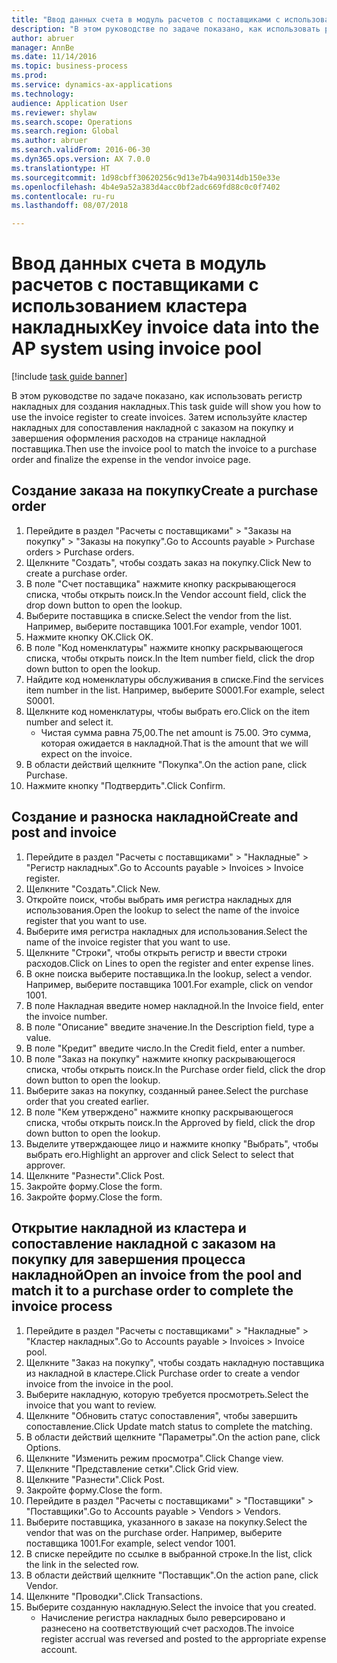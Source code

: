 ```yaml
--- 
title: "Ввод данных счета в модуль расчетов с поставщиками с использованием кластера накладных"
description: "В этом руководстве по задаче показано, как использовать регистр накладных для создания накладных."
author: abruer
manager: AnnBe
ms.date: 11/14/2016
ms.topic: business-process
ms.prod: 
ms.service: dynamics-ax-applications
ms.technology: 
audience: Application User
ms.reviewer: shylaw
ms.search.scope: Operations
ms.search.region: Global
ms.author: abruer
ms.search.validFrom: 2016-06-30
ms.dyn365.ops.version: AX 7.0.0
ms.translationtype: HT
ms.sourcegitcommit: 1d98cbff30620256c9d13e7b4a90314db150e33e
ms.openlocfilehash: 4b4e9a52a383d4acc0bf2adc669fd88c0c0f7402
ms.contentlocale: ru-ru
ms.lasthandoff: 08/07/2018

---
```

# <a name="key-invoice-data-into-the-ap-system-using-invoice-pool"></a><span data-ttu-id="52e13-103">Ввод данных счета в модуль расчетов с поставщиками с использованием кластера накладных</span><span class="sxs-lookup"><span data-stu-id="52e13-103">Key invoice data into the AP system using invoice pool</span></span>

[!include [task guide banner](../../includes/task-guide-banner.md)]

<span data-ttu-id="52e13-104">В этом руководстве по задаче показано, как использовать регистр накладных для создания накладных.</span><span class="sxs-lookup"><span data-stu-id="52e13-104">This task guide will show you how to use the invoice register to create invoices.</span></span>  <span data-ttu-id="52e13-105">Затем используйте кластер накладных для сопоставления накладной с заказом на покупку и завершения оформления расходов на странице накладной поставщика.</span><span class="sxs-lookup"><span data-stu-id="52e13-105">Then use the invoice pool to match the invoice to a purchase order and finalize the expense in the vendor invoice page.</span></span>


## <a name="create-a-purchase-order"></a><span data-ttu-id="52e13-106">Создание заказа на покупку</span><span class="sxs-lookup"><span data-stu-id="52e13-106">Create a purchase order</span></span>
1. <span data-ttu-id="52e13-107">Перейдите в раздел "Расчеты с поставщиками" > "Заказы на покупку" > "Заказы на покупку".</span><span class="sxs-lookup"><span data-stu-id="52e13-107">Go to Accounts payable > Purchase orders > Purchase orders.</span></span>
2. <span data-ttu-id="52e13-108">Щелкните "Создать", чтобы создать заказ на покупку.</span><span class="sxs-lookup"><span data-stu-id="52e13-108">Click New to create a purchase order.</span></span>
3. <span data-ttu-id="52e13-109">В поле "Счет поставщика" нажмите кнопку раскрывающегося списка, чтобы открыть поиск.</span><span class="sxs-lookup"><span data-stu-id="52e13-109">In the Vendor account field, click the drop down button to open the lookup.</span></span>
4. <span data-ttu-id="52e13-110">Выберите поставщика в списке.</span><span class="sxs-lookup"><span data-stu-id="52e13-110">Select the vendor from the list.</span></span> <span data-ttu-id="52e13-111">Например, выберите поставщика 1001.</span><span class="sxs-lookup"><span data-stu-id="52e13-111">For example, vendor 1001.</span></span>
5. <span data-ttu-id="52e13-112">Нажмите кнопку OK.</span><span class="sxs-lookup"><span data-stu-id="52e13-112">Click OK.</span></span>
6. <span data-ttu-id="52e13-113">В поле "Код номенклатуры" нажмите кнопку раскрывающегося списка, чтобы открыть поиск.</span><span class="sxs-lookup"><span data-stu-id="52e13-113">In the Item number field, click the drop down button to open the lookup.</span></span>
7. <span data-ttu-id="52e13-114">Найдите код номенклатуры обслуживания в списке.</span><span class="sxs-lookup"><span data-stu-id="52e13-114">Find the services item number in the list.</span></span> <span data-ttu-id="52e13-115">Например, выберите S0001.</span><span class="sxs-lookup"><span data-stu-id="52e13-115">For example, select S0001.</span></span>
8. <span data-ttu-id="52e13-116">Щелкните код номенклатуры, чтобы выбрать его.</span><span class="sxs-lookup"><span data-stu-id="52e13-116">Click on the item number and select it.</span></span>
    * <span data-ttu-id="52e13-117">Чистая сумма равна 75,00.</span><span class="sxs-lookup"><span data-stu-id="52e13-117">The net amount is 75.00.</span></span>  <span data-ttu-id="52e13-118">Это сумма, которая ожидается в накладной.</span><span class="sxs-lookup"><span data-stu-id="52e13-118">That is the amount that we will expect on the invoice.</span></span>  
9. <span data-ttu-id="52e13-119">В области действий щелкните "Покупка".</span><span class="sxs-lookup"><span data-stu-id="52e13-119">On the action pane, click Purchase.</span></span>
10. <span data-ttu-id="52e13-120">Нажмите кнопку "Подтвердить".</span><span class="sxs-lookup"><span data-stu-id="52e13-120">Click Confirm.</span></span>

## <a name="create-and-post-and-invoice"></a><span data-ttu-id="52e13-121">Создание и разноска накладной</span><span class="sxs-lookup"><span data-stu-id="52e13-121">Create and post and invoice</span></span>
1. <span data-ttu-id="52e13-122">Перейдите в раздел "Расчеты с поставщиками" > "Накладные" > "Регистр накладных".</span><span class="sxs-lookup"><span data-stu-id="52e13-122">Go to Accounts payable > Invoices > Invoice register.</span></span>
2. <span data-ttu-id="52e13-123">Щелкните "Создать".</span><span class="sxs-lookup"><span data-stu-id="52e13-123">Click New.</span></span>
3. <span data-ttu-id="52e13-124">Откройте поиск, чтобы выбрать имя регистра накладных для использования.</span><span class="sxs-lookup"><span data-stu-id="52e13-124">Open the lookup to select the name of the invoice register that you want to use.</span></span>
4. <span data-ttu-id="52e13-125">Выберите имя регистра накладных для использования.</span><span class="sxs-lookup"><span data-stu-id="52e13-125">Select the name of the invoice register that you want to use.</span></span>
5. <span data-ttu-id="52e13-126">Щелкните "Строки", чтобы открыть регистр и ввести строки расходов.</span><span class="sxs-lookup"><span data-stu-id="52e13-126">Click on Lines to open the register and enter expense lines.</span></span>
6. <span data-ttu-id="52e13-127">В окне поиска выберите поставщика.</span><span class="sxs-lookup"><span data-stu-id="52e13-127">In the lookup, select a vendor.</span></span> <span data-ttu-id="52e13-128">Например, выберите поставщика 1001.</span><span class="sxs-lookup"><span data-stu-id="52e13-128">For example, click on vendor 1001.</span></span>
7. <span data-ttu-id="52e13-129">В поле Накладная введите номер накладной.</span><span class="sxs-lookup"><span data-stu-id="52e13-129">In the Invoice field, enter the invoice number.</span></span>
8. <span data-ttu-id="52e13-130">В поле "Описание" введите значение.</span><span class="sxs-lookup"><span data-stu-id="52e13-130">In the Description field, type a value.</span></span>
9. <span data-ttu-id="52e13-131">В поле "Кредит" введите число.</span><span class="sxs-lookup"><span data-stu-id="52e13-131">In the Credit field, enter a number.</span></span>
10. <span data-ttu-id="52e13-132">В поле "Заказ на покупку" нажмите кнопку раскрывающегося списка, чтобы открыть поиск.</span><span class="sxs-lookup"><span data-stu-id="52e13-132">In the Purchase order field, click the drop down button to open the lookup.</span></span>
11. <span data-ttu-id="52e13-133">Выберите заказ на покупку, созданный ранее.</span><span class="sxs-lookup"><span data-stu-id="52e13-133">Select the purchase order that you created earlier.</span></span>
12. <span data-ttu-id="52e13-134">В поле "Кем утверждено" нажмите кнопку раскрывающегося списка, чтобы открыть поиск.</span><span class="sxs-lookup"><span data-stu-id="52e13-134">In the Approved by field, click the drop down button to open the lookup.</span></span>
13. <span data-ttu-id="52e13-135">Выделите утверждающее лицо и нажмите кнопку "Выбрать", чтобы выбрать его.</span><span class="sxs-lookup"><span data-stu-id="52e13-135">Highlight an approver and click Select to select that approver.</span></span>
14. <span data-ttu-id="52e13-136">Щелкните "Разнести".</span><span class="sxs-lookup"><span data-stu-id="52e13-136">Click Post.</span></span>
15. <span data-ttu-id="52e13-137">Закройте форму.</span><span class="sxs-lookup"><span data-stu-id="52e13-137">Close the form.</span></span>
16. <span data-ttu-id="52e13-138">Закройте форму.</span><span class="sxs-lookup"><span data-stu-id="52e13-138">Close the form.</span></span>

## <a name="open-an-invoice-from-the-pool-and-match-it-to-a-purchase-order-to-complete-the-invoice-process"></a><span data-ttu-id="52e13-139">Открытие накладной из кластера и сопоставление накладной с заказом на покупку для завершения процесса накладной</span><span class="sxs-lookup"><span data-stu-id="52e13-139">Open an invoice from the pool and match it to a purchase order to complete the invoice process</span></span>
1. <span data-ttu-id="52e13-140">Перейдите в раздел "Расчеты с поставщиками" > "Накладные" > "Кластер накладных".</span><span class="sxs-lookup"><span data-stu-id="52e13-140">Go to Accounts payable > Invoices > Invoice pool.</span></span>
2. <span data-ttu-id="52e13-141">Щелкните "Заказ на покупку", чтобы создать накладную поставщика из накладной в кластере.</span><span class="sxs-lookup"><span data-stu-id="52e13-141">Click Purchase order to create a vendor invoice from the invoice in the pool.</span></span>
3. <span data-ttu-id="52e13-142">Выберите накладную, которую требуется просмотреть.</span><span class="sxs-lookup"><span data-stu-id="52e13-142">Select the invoice that you want to review.</span></span>
4. <span data-ttu-id="52e13-143">Щелкните "Обновить статус сопоставления", чтобы завершить сопоставление.</span><span class="sxs-lookup"><span data-stu-id="52e13-143">Click Update match status to complete the matching.</span></span>
5. <span data-ttu-id="52e13-144">В области действий щелкните "Параметры".</span><span class="sxs-lookup"><span data-stu-id="52e13-144">On the action pane, click Options.</span></span>
6. <span data-ttu-id="52e13-145">Щелкните "Изменить режим просмотра".</span><span class="sxs-lookup"><span data-stu-id="52e13-145">Click Change view.</span></span>
7. <span data-ttu-id="52e13-146">Щелкните "Представление сетки".</span><span class="sxs-lookup"><span data-stu-id="52e13-146">Click Grid view.</span></span>
8. <span data-ttu-id="52e13-147">Щелкните "Разнести".</span><span class="sxs-lookup"><span data-stu-id="52e13-147">Click Post.</span></span>
9. <span data-ttu-id="52e13-148">Закройте форму.</span><span class="sxs-lookup"><span data-stu-id="52e13-148">Close the form.</span></span>
10. <span data-ttu-id="52e13-149">Перейдите в раздел "Расчеты с поставщиками" > "Поставщики" > "Поставщики".</span><span class="sxs-lookup"><span data-stu-id="52e13-149">Go to Accounts payable > Vendors > Vendors.</span></span>
11. <span data-ttu-id="52e13-150">Выберите поставщика, указанного в заказе на покупку.</span><span class="sxs-lookup"><span data-stu-id="52e13-150">Select the vendor that was on the purchase order.</span></span> <span data-ttu-id="52e13-151">Например, выберите поставщика 1001.</span><span class="sxs-lookup"><span data-stu-id="52e13-151">For example, select vendor 1001.</span></span>
12. <span data-ttu-id="52e13-152">В списке перейдите по ссылке в выбранной строке.</span><span class="sxs-lookup"><span data-stu-id="52e13-152">In the list, click the link in the selected row.</span></span>
13. <span data-ttu-id="52e13-153">В области действий щелкните "Поставщик".</span><span class="sxs-lookup"><span data-stu-id="52e13-153">On the action pane, click Vendor.</span></span>
14. <span data-ttu-id="52e13-154">Щелкните "Проводки".</span><span class="sxs-lookup"><span data-stu-id="52e13-154">Click Transactions.</span></span>
15. <span data-ttu-id="52e13-155">Выберите созданную накладную.</span><span class="sxs-lookup"><span data-stu-id="52e13-155">Select the invoice that you created.</span></span>
    * <span data-ttu-id="52e13-156">Начисление регистра накладных было реверсировано и разнесено на соответствующий счет расходов.</span><span class="sxs-lookup"><span data-stu-id="52e13-156">The invoice register accrual was reversed and posted to the appropriate expense account.</span></span>  


